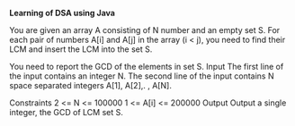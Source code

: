 **Learning of DSA using Java**

You are given an array A consisting of N number and an empty set S. For each pair of numbers A[i] and A[j] in the array (i < j), you need to find their LCM and insert the LCM into the set S.

You need to report the GCD of the elements in set S.
Input
The first line of the input contains an integer N.
The second line of the input contains N space separated integers A[1], A[2],. , A[N].

Constraints
2 <= N <= 100000
1 <= A[i] <= 200000
Output
Output a single integer, the GCD of LCM set S.
